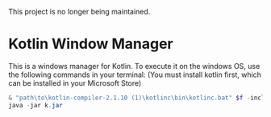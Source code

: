 This project is no longer being maintained.

# Kotlin Window Manager

This is a windows manager for Kotlin. To execute it on the windows OS, use the following commands in your terminal: (You must install kotlin first, which can be installed in your Microsoft Store)

```powershell
& "path\to\kotlin-compiler-2.1.10 (1)\kotlinc\bin\kotlinc.bat" $f -include-runtime -d k.jar
java -jar k.jar
```
